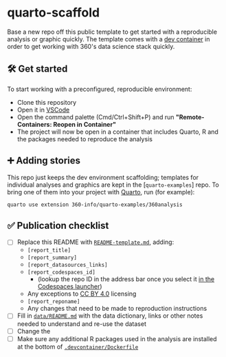 # quarto-scaffold

Base a new repo off this public template to get started with a reproducible analysis or graphic quickly. The template comes with a [dev container](https://code.visualstudio.com/docs/remote/containers) in order to get working with 360's data science stack quickly.

## 🛠 Get started

To start working with a preconfigured, reproducible environment:

- Clone this repository
- Open it in [VSCode](https://code.visualstudio.com)
- Open the command palette (Cmd/Ctrl+Shift+P) and run **"Remote-Containers: Reopen in Container"**
- The project will now be open in a container that includes Quarto, R and the packages needed to reproduce the analysis

## ➕ Adding stories

This repo just keeps the dev environment scaffolding; templates for individual analyses and graphics are kept in the [`quarto-examples`] repo. To bring one of them into your project with [Quarto](https://quarto.org), run (for example):

```shell
quarto use extension 360-info/quarto-examples/360analysis
```

## ✅ Publication checklist

- [ ] Replace this README with [`README-template.md`](README-template.md), adding:
  * `[report_title]`
  * `[report_summary]`
  * `[report_datasources_links]`
  * `[report_codespaces_id]`
    - (lookup the repo ID in the address bar once you select it [in the Codespaces launcher](https://github.com/codespaces/new))
  * Any exceptions to [CC BY 4.0](https://creativecommons.org/licenses/by/4.0) licensing
  * `[report_reponame]`
  * Any changes that need to be made to reproduction instructions
- [ ] Fill in [`data/README.md`](data/README.md) with the data dictionary, links or other notes needed to understand and re-use the dataset
- [ ] Change the 
- [ ] Make sure any additional R packages used in the analysis are installed at the bottom of [`.devcontainer/Dockerfile`](.devcontainer/Dockerfile)
